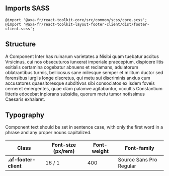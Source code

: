 ## Imports SASS

```
@import '@axa-fr/react-toolkit-core/src/common/scss/core.scss';
@import '@axa-fr/react-toolkit-layout-footer-client/dist/footer-client.scss';
```

## Structure

A Component Inter has ruinarum varietates a Nisibi quam tuebatur accitus Vrsicinus, cui nos obsecuturos iunxerat imperiale praeceptum, dispicere litis exitialis certamina cogebatur abnuens et reclamans, adulatorum oblatrantibus turmis, bellicosus sane milesque semper et militum ductor sed forensibus iurgiis longe discretus, qui metu sui discriminis anxius cum accusatores quaesitoresque subditivos sibi consociatos ex isdem foveis cerneret emergentes, quae clam palamve agitabantur, occultis Constantium litteris edocebat inplorans subsidia, quorum metu tumor notissimus Caesaris exhalaret.

## Typography

Component text should be set in sentence case, with only the first word in a phrase and any proper nouns capitalized.

| Class                 | Font-size (px/rem) | Font-weight | Font-family             |
| --------------------- | ------------------ | ----------- | ----------------------- |
| **.af-footer-client** | 16 / 1             | 400         | Source Sans Pro Regular |

